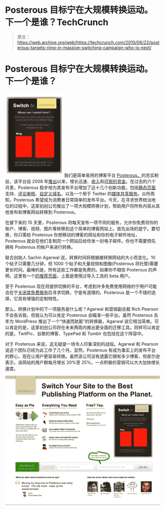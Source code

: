 # Posterous 目标宁在大规模转换运动。下一个是谁？TechCrunch

> 原文：<https://web.archive.org/web/https://techcrunch.com/2010/06/22/posterous-targets-ning-in-massive-switching-campaign-who-is-next/>

# Posterous 目标宁在大规模转换运动。下一个是谁？

![](img/e5a45ed3b3a492cdaaff6b0ccec84c74.png)我们是简单易用的博客平台 [Posterous、](https://web.archive.org/web/20230108183930/http://posterous.com/)的忠实粉丝，该平台自 2008 年[推出](https://web.archive.org/web/20230108183930/https://techcrunch.com/2008/06/28/posterous-beats-tumblr-in-simplicity/)以来，增长迅速、[收入](https://web.archive.org/web/20230108183930/https://techcrunch.com/2010/01/18/posterous-revenue-coca-cola/)和[可观的资金](https://web.archive.org/web/20230108183930/https://techcrunch.com/2010/03/05/redpoint-invests-4-4-million-in-fast-growing-posterous/)。在过去的六个月里，Posterous 稳步地为其发布平台增加了近十几个创新功能，包括[静态页面](https://web.archive.org/web/20230108183930/https://techcrunch.com/2010/06/04/posterous-adds-pages-enables-about-me-section-youve-always-wanted/)支持、[评论审核](https://web.archive.org/web/20230108183930/http://blog.posterous.com/launching-comment-moderation-control-what-com)、[自定义域名](https://web.archive.org/web/20230108183930/http://blog.posterous.com/posterous-makes-it-dead-simple-to-register-a)，以及一个用于 Twitter 的[媒体共享服务](https://web.archive.org/web/20230108183930/https://techcrunch.com/2010/01/21/posterous-postly-twitter/)。众所周知，Posterous 希望成为消费者日常简单的发布平台。今天，在寻求世界统治地位的过程中，这家初创公司推出了一项大规模转换计划，帮助用户将所有内容从其他发布和博客网站转移到 Posterous。

在接下来的 15 天里，Posterous 将每天宣布一项不同的服务，允许你免费将你的账户、博客、视频、图片等转移到这个简单的博客网站上。首先出场的是宁。要切换，你只需给 Posterous 你想移动的博客的网址和你的电子邮件地址，Posterous 就会在他们复制完一个网站后给你发一封电子邮件。你也不需要预先拥有 Posterous 的帐户来进行转换。

联合创始人 Sachin Agarwal 说，转换时间将根据被转换网站的大小而变化。10 个帖子只需要几分钟，但 1000 个帖子和大量视频和图像(Posterous 将托管)需要更长时间。最棒的是，所有这些工作都是免费的。如果你不相信 Posterous 的声明，这里有一个[的推荐页面](https://web.archive.org/web/20230108183930/http://switchto.posterous.com/)，上面是使用过导入工具的 beta 用户。

至于 Posterous 现在将提供切换的平台，考虑到许多免费使用网络的宁用户可能会在宁[关闭其免费服务](https://web.archive.org/web/20230108183930/https://techcrunch.com/2010/04/15/nings-bubble-bursts-no-more-free-networks-cuts-40-of-staff/)后寻求切换，宁是有道理的。Posterous 是一个不错的选择，它具有增强的定制特性。

那么，转换计划中的下一项服务是什么呢？Agarwal 和营销副总裁 Rich Pearson 不会告诉我，但我认为可以肯定 Posterous 会瞄准一些平台。虽然 Posterous 去年为 WordPress 推出了一个“快速而肮脏”的转换器，Agarwal 说它相当简单。可以肯定的是，这家初创公司将在未来两周内推出更全面的迁移工具。同样可以肯定的是，TwitPic、谷歌的博客、TypePad 和 Tumblr 也包括在这个阵容中。

对于 Posterous 来说，这无疑是一场令人印象深刻的战役。Agarwal 和 Pearson 说这个团队已经为此工作了几个月。显然，Posterous 有成为事实上的发布平台的野心，现在让用户更容易转换。虽然该公司没有透露它拥有多少博客，但皮尔逊表示，该网站的用户群每月增长 20%至 25%。一点积极的营销可以大大加快增长速度。

![](img/835ef9d2a6bc8c82d46673422e09038d.png)